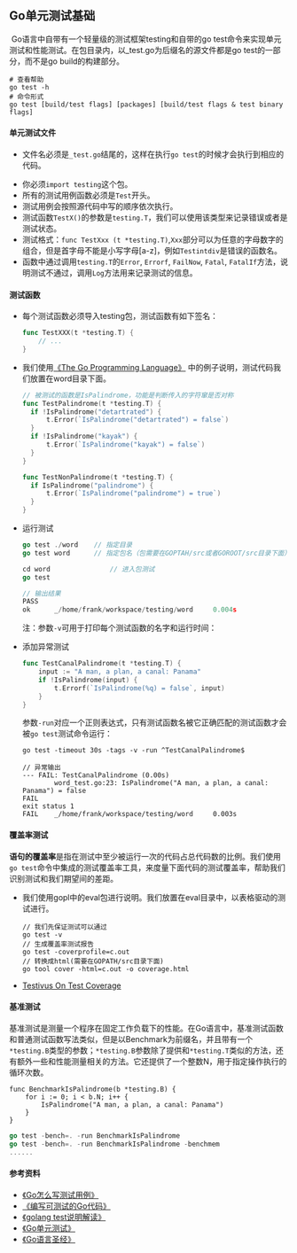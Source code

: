 ## Go单元测试基础
​	Go语言中自带有一个轻量级的测试框架testing和自带的go test命令来实现单元测试和性能测试。在包目录内，以_test.go为后缀名的源文件都是go test的一部分，而不是go build的构建部分。

```shell
# 查看帮助
go test -h
# 命令形式
go test [build/test flags] [packages] [build/test flags & test binary flags]
```

####  单元测试文件

+ 文件名必须是`_test.go`结尾的，这样在执行`go test`的时候才会执行到相应的代码。

- 你必须`import testing`这个包。
- 所有的测试用例函数必须是`Test`开头。
- 测试用例会按照源代码中写的顺序依次执行。
- 测试函数`TestX()`的参数是`testing.T`，我们可以使用该类型来记录错误或者是测试状态。
- 测试格式：`func TestXxx (t *testing.T)`,`Xxx`部分可以为任意的字母数字的组合，但是首字母不能是小写字母[a-z]，例如`Testintdiv`是错误的函数名。
- 函数中通过调用`testing.T`的`Error`, `Errorf`, `FailNow`, `Fatal`, `FatalIf`方法，说明测试不通过，调用`Log`方法用来记录测试的信息。

#### 测试函数

+ 每个测试函数必须导入testing包，测试函数有如下签名：

  ```go
  func TestXXX(t *testing.T) {
      // ...
  }
  ```


+ 我们使用[《The Go Programming Language》](http://gopl.io/) 中的例子说明，测试代码我们放置在word目录下面。

  ```go
  // 被测试的函数是IsPalindrome，功能是判断传入的字符窜是否对称
  func TestPalindrome(t *testing.T) {
  	if !IsPalindrome("detartrated") {
  		t.Error(`IsPalindrome("detartrated") = false`)
  	}
  	if !IsPalindrome("kayak") {
  		t.Error(`IsPalindrome("kayak") = false`)
  	}
  }

  func TestNonPalindrome(t *testing.T) {
  	if IsPalindrome("palindrome") {
  		t.Error(`IsPalindrome("palindrome") = true`)
  	}
  }
  ```

+ 运行测试

  ```go
  go test ./word  	// 指定目录
  go test word		// 指定包名（包需要在GOPTAH/src或者GOROOT/src目录下面）

  cd word				// 进入包测试
  go test  

  // 输出结果
  PASS
  ok      _/home/frank/workspace/testing/word     0.004s
  ```

  注：参数`-v`可用于打印每个测试函数的名字和运行时间：

+ 添加异常测试

  ```go
  func TestCanalPalindrome(t *testing.T) {
      input := "A man, a plan, a canal: Panama"
      if !IsPalindrome(input) {
          t.Errorf(`IsPalindrome(%q) = false`, input)
      }
  }
  ```

  参数`-run`对应一个正则表达式，只有测试函数名被它正确匹配的测试函数才会被`go test`测试命令运行：

  ```shell
  go test -timeout 30s -tags -v -run ^TestCanalPalindrome$

  // 异常输出
  --- FAIL: TestCanalPalindrome (0.00s)
          word_test.go:23: IsPalindrome("A man, a plan, a canal: Panama") = false
  FAIL
  exit status 1
  FAIL    _/home/frank/workspace/testing/word     0.003s
  ```

#### 覆盖率测试

​	**语句的覆盖率**是指在测试中至少被运行一次的代码占总代码数的比例。我们使用`go test`命令中集成的测试覆盖率工具，来度量下面代码的测试覆盖率，帮助我们识别测试和我们期望间的差距。

+ 我们使用gopl中的eval包进行说明。我们放置在eval目录中，以表格驱动的测试进行。

  ```shell
  // 我们先保证测试可以通过
  go test -v
  // 生成覆盖率测试报告
  go test -coverprofile=c.out
  // 转换成html(需要在GOPATH/src目录下面)
  go tool cover -html=c.out -o coverage.html
  ```

+ [Testivus On Test Coverage](http://blog.csdn.net/win_lin/article/details/74551803)

#### 基准测试

​	基准测试是测量一个程序在固定工作负载下的性能。在Go语言中，基准测试函数和普通测试函数写法类似，但是以Benchmark为前缀名，并且带有一个`*testing.B`类型的参数；`*testing.B`参数除了提供和`*testing.T`类似的方法，还有额外一些和性能测量相关的方法。它还提供了一个整数N，用于指定操作执行的循环次数。

```
func BenchmarkIsPalindrome(b *testing.B) {
    for i := 0; i < b.N; i++ {
        IsPalindrome("A man, a plan, a canal: Panama")
    }
}
```

```go
go test -bench=. -run BenchmarkIsPalindrome
go test -bench=. -run BenchmarkIsPalindrome -benchmem
......
```

#### 参考资料

+ [《Go怎么写测试用例》](https://github.com/astaxie/build-web-application-with-golang/blob/master/zh/11.3.md)
+ [《编写可测试的Go代码》](http://tabalt.net/blog/golang-testing/)
+ [《golang test说明解读》](http://www.cnblogs.com/yjf512/archive/2013/01/22/2870927.html)
+ [《Go单元测试》](https://rootsongjc.github.io/go-practice/docs/go_unit_test.html)
+ [《Go语言圣经》](http://books.studygolang.com/gopl-zh/)